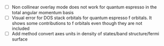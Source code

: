- [ ] Non collinear overlay mode does not work for quantum espresso in the total angular momentum basis
- [ ] Visual error for DOS stack orbitals for quantum espresso f orbitals. It shows some contributions to f orbitals even though they are not included 
- [ ] Add method convert axes units in density of states/band structure/fermi surface